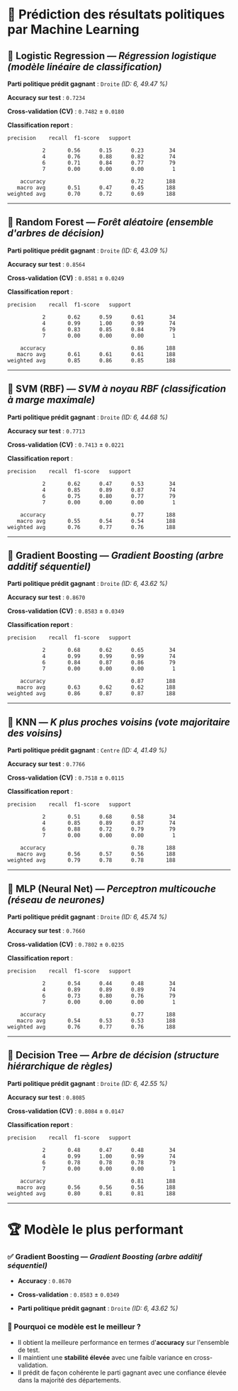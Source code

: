 # 🧠 Prédiction des résultats politiques par Machine Learning

## 🔹 Logistic Regression — *Régression logistique (modèle linéaire de classification)*

**Parti politique prédit gagnant** : `Droite` *(ID: 6, 49.47 %)*

**Accuracy sur test** : `0.7234`

**Cross-validation (CV)** : `0.7482` ± `0.0180`


**Classification report** :

```text
precision    recall  f1-score   support

           2       0.56      0.15      0.23        34
           4       0.76      0.88      0.82        74
           6       0.71      0.84      0.77        79
           7       0.00      0.00      0.00         1

    accuracy                           0.72       188
   macro avg       0.51      0.47      0.45       188
weighted avg       0.70      0.72      0.69       188
```

---

## 🔹 Random Forest — *Forêt aléatoire (ensemble d'arbres de décision)*

**Parti politique prédit gagnant** : `Droite` *(ID: 6, 43.09 %)*

**Accuracy sur test** : `0.8564`

**Cross-validation (CV)** : `0.8581` ± `0.0249`


**Classification report** :

```text
precision    recall  f1-score   support

           2       0.62      0.59      0.61        34
           4       0.99      1.00      0.99        74
           6       0.83      0.85      0.84        79
           7       0.00      0.00      0.00         1

    accuracy                           0.86       188
   macro avg       0.61      0.61      0.61       188
weighted avg       0.85      0.86      0.85       188
```

---

## 🔹 SVM (RBF) — *SVM à noyau RBF (classification à marge maximale)*

**Parti politique prédit gagnant** : `Droite` *(ID: 6, 44.68 %)*

**Accuracy sur test** : `0.7713`

**Cross-validation (CV)** : `0.7413` ± `0.0221`


**Classification report** :

```text
precision    recall  f1-score   support

           2       0.62      0.47      0.53        34
           4       0.85      0.89      0.87        74
           6       0.75      0.80      0.77        79
           7       0.00      0.00      0.00         1

    accuracy                           0.77       188
   macro avg       0.55      0.54      0.54       188
weighted avg       0.76      0.77      0.76       188
```

---

## 🔹 Gradient Boosting — *Gradient Boosting (arbre additif séquentiel)*

**Parti politique prédit gagnant** : `Droite` *(ID: 6, 43.62 %)*

**Accuracy sur test** : `0.8670`

**Cross-validation (CV)** : `0.8583` ± `0.0349`


**Classification report** :

```text
precision    recall  f1-score   support

           2       0.68      0.62      0.65        34
           4       0.99      0.99      0.99        74
           6       0.84      0.87      0.86        79
           7       0.00      0.00      0.00         1

    accuracy                           0.87       188
   macro avg       0.63      0.62      0.62       188
weighted avg       0.86      0.87      0.87       188
```

---

## 🔹 KNN — *K plus proches voisins (vote majoritaire des voisins)*

**Parti politique prédit gagnant** : `Centre` *(ID: 4, 41.49 %)*

**Accuracy sur test** : `0.7766`

**Cross-validation (CV)** : `0.7518` ± `0.0115`


**Classification report** :

```text
precision    recall  f1-score   support

           2       0.51      0.68      0.58        34
           4       0.85      0.89      0.87        74
           6       0.88      0.72      0.79        79
           7       0.00      0.00      0.00         1

    accuracy                           0.78       188
   macro avg       0.56      0.57      0.56       188
weighted avg       0.79      0.78      0.78       188
```

---

## 🔹 MLP (Neural Net) — *Perceptron multicouche (réseau de neurones)*

**Parti politique prédit gagnant** : `Droite` *(ID: 6, 45.74 %)*

**Accuracy sur test** : `0.7660`

**Cross-validation (CV)** : `0.7802` ± `0.0235`


**Classification report** :

```text
precision    recall  f1-score   support

           2       0.54      0.44      0.48        34
           4       0.89      0.89      0.89        74
           6       0.73      0.80      0.76        79
           7       0.00      0.00      0.00         1

    accuracy                           0.77       188
   macro avg       0.54      0.53      0.53       188
weighted avg       0.76      0.77      0.76       188
```

---

## 🔹 Decision Tree — *Arbre de décision (structure hiérarchique de règles)*

**Parti politique prédit gagnant** : `Droite` *(ID: 6, 42.55 %)*

**Accuracy sur test** : `0.8085`

**Cross-validation (CV)** : `0.8084` ± `0.0147`


**Classification report** :

```text
precision    recall  f1-score   support

           2       0.48      0.47      0.48        34
           4       0.99      1.00      0.99        74
           6       0.78      0.78      0.78        79
           7       0.00      0.00      0.00         1

    accuracy                           0.81       188
   macro avg       0.56      0.56      0.56       188
weighted avg       0.80      0.81      0.81       188
```

---


# 🏆 Modèle le plus performant

### ✅ **Gradient Boosting** — *Gradient Boosting (arbre additif séquentiel)*

- **Accuracy** : `0.8670`

- **Cross-validation** : `0.8583` ± `0.0349`

- **Parti politique prédit gagnant** : `Droite` *(ID: 6, 43.62 %)*


### 🎯 Pourquoi ce modèle est le meilleur ?

- Il obtient la meilleure performance en termes d'**accuracy** sur l'ensemble de test.
- Il maintient une **stabilité élevée** avec une faible variance en cross-validation.
- Il prédit de façon cohérente le parti gagnant avec une confiance élevée dans la majorité des départements.
